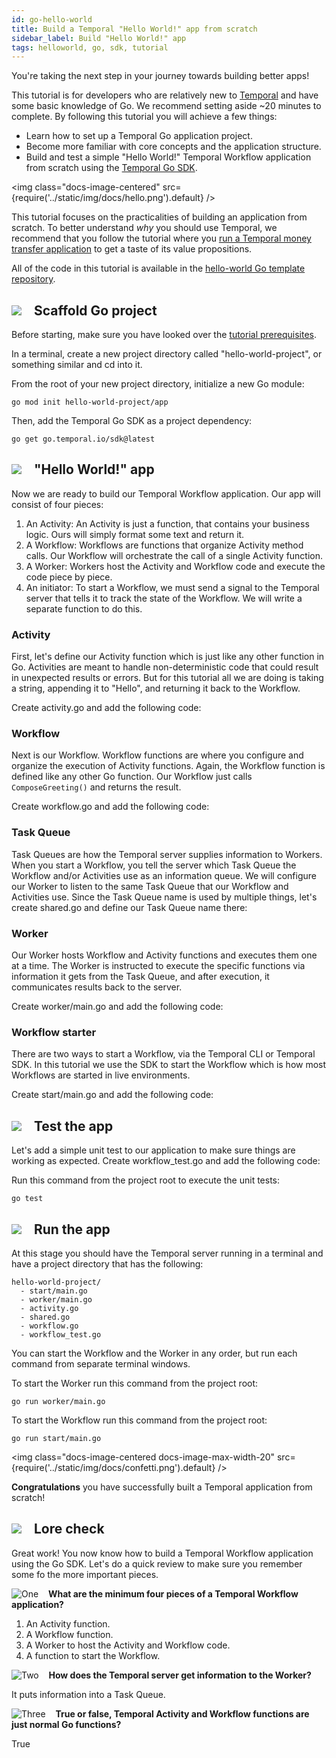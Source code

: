 ```yaml
---
id: go-hello-world
title: Build a Temporal "Hello World!" app from scratch
sidebar_label: Build "Hello World!" app
tags: helloworld, go, sdk, tutorial
---
```


You're taking the next step in your journey towards building better apps!

This tutorial is for developers who are relatively new to [Temporal](/docs/overview) and have some basic knowledge of Go. We recommend setting aside ~20 minutes to complete. By following this tutorial you will achieve a few things:

- Learn how to set up a Temporal Go application project.
- Become more familiar with core concepts and the application structure.
- Build and test a simple "Hello World!" Temporal Workflow application from scratch using the [Temporal Go SDK](https://github.com/temporalio/sdk-go).

<img class="docs-image-centered" src={require('../static/img/docs/hello.png').default} />

This tutorial focuses on the practicalities of building an application from scratch. To better understand *why* you should use Temporal, we recommend that you follow the tutorial where you [run a Temporal money transfer application](/docs/go-run-your-first-app) to get a taste of its value propositions.

All of the code in this tutorial is available in the [hello-world Go template repository](https://github.com/temporalio/hello-world-project-template-go).

## ![](/img/docs/harbor-crane.png) &nbsp;&nbsp; Scaffold Go project

Before starting, make sure you have looked over the [tutorial prerequisites](/docs/go-sdk-tutorial-prerequisites).

In a terminal, create a new project directory called "hello-world-project", or something similar and cd into it.

From the root of your new project directory, initialize a new Go module:

```
go mod init hello-world-project/app
```

Then, add the Temporal Go SDK as a project dependency:

```
go get go.temporal.io/sdk@latest
```

## ![](/img/docs/apps.png) &nbsp;&nbsp; "Hello World!" app

Now we are ready to build our Temporal Workflow application. Our app will consist of four pieces:

1. An Activity: An Activity is just a function, that contains your business logic. Ours will simply format some text and return it.
2. A Workflow: Workflows are functions that organize Activity method calls. Our Workflow will orchestrate the call of a single Activity function.
3. A Worker: Workers host the Activity and Workflow code and execute the code piece by piece.
4. An initiator: To start a Workflow, we must send a signal to the Temporal server that tells it to track the state of the Workflow. We will write a separate function to do this.

### Activity

First, let's define our Activity function which is just like any other function in Go. Activities are meant to handle non-deterministic code that could result in unexpected results or errors. But for this tutorial all we are doing is taking a string, appending it to "Hello", and returning it back to the Workflow.

Create activity.go and add the following code:

<!--SNIPSTART hello-world-project-template-go-activity-->
<!--SNIPEND-->

### Workflow

Next is our Workflow. Workflow functions are where you configure and organize the execution of Activity functions. Again, the Workflow function is defined like any other Go function. Our Workflow just calls `ComposeGreeting()` and returns the result.

Create workflow.go and add the following code:

<!--SNIPSTART hello-world-project-template-go-workflow-->
<!--SNIPEND-->

### Task Queue

Task Queues are how the Temporal server supplies information to Workers. When you start a Workflow, you tell the server which Task Queue the Workflow and/or Activities use as an information queue. We will configure our Worker to listen to the same Task Queue that our Workflow and Activities use. Since the Task Queue name is used by multiple things, let's create shared.go and define our Task Queue name there:

<!--SNIPSTART hello-world-project-template-go-shared-->
<!--SNIPEND-->

### Worker

Our Worker hosts Workflow and Activity functions and executes them one at a time. The Worker is instructed to execute the specific functions via information it gets from the Task Queue, and after execution, it communicates results back to the server.

Create worker/main.go and add the following code:

<!--SNIPSTART hello-world-project-template-go-worker-->
<!--SNIPEND-->

### Workflow starter

There are two ways to start a Workflow, via the Temporal CLI or Temporal SDK. In this tutorial we use the SDK to start the Workflow which is how most Workflows are started in live environments.

Create start/main.go and add the following code:

<!--SNIPSTART hello-world-project-template-go-start-workflow-->
<!--SNIPEND-->

##  ![](/img/docs/check.png) &nbsp;&nbsp; Test the app

Let's add a simple unit test to our application to make sure things are working as expected. Create workflow_test.go and add the following code:

<!--SNIPSTART hello-world-project-template-go-workflow-test-->
<!--SNIPEND-->

Run this command from the project root to execute the unit tests:

```
go test
```

## ![](/img/docs/running.png) &nbsp;&nbsp; Run the app

At this stage you should have the Temporal server running in a terminal and have a project directory that has the following:

```
hello-world-project/
  - start/main.go
  - worker/main.go
  - activity.go
  - shared.go
  - workflow.go
  - workflow_test.go
```

You can start the Workflow and the Worker in any order, but run each command from separate terminal windows.

To start the Worker run this command from the project root:

```
go run worker/main.go
```

To start the Workflow run this command from the project root:

```
go run start/main.go
```

<img class="docs-image-centered docs-image-max-width-20" src={require('../static/img/docs/confetti.png').default} />

**Congratulations** you have successfully built a Temporal application from scratch!

## ![](/img/docs/wisdom.png) &nbsp;&nbsp; Lore check

Great work! You now know how to build a Temporal Workflow application using the Go SDK. Let's do a quick review to make sure you remember some fo the more important pieces.

![One](/img/docs/one.png) &nbsp;&nbsp; **What are the minimum four pieces of a Temporal Workflow application?**

1. An Activity function.
2. A Workflow function.
3. A Worker to host the Activity and Workflow code.
4. A function to start the Workflow.

![Two](/img/docs/two.png) &nbsp;&nbsp; **How does the Temporal server get information to the Worker?**

It puts information into a Task Queue.

![Three](/img/docs/three.png) &nbsp;&nbsp; **True or false, Temporal Activity and Workflow functions are just normal Go functions?**

True

